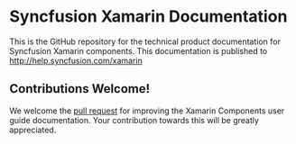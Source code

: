# Syncfusion Xamarin Documentation

This is the GitHub repository for the technical product documentation for Syncfusion Xamarin components. This documentation is published to http://help.syncfusion.com/xamarin

## Contributions Welcome!

We welcome the [pull request](https://docs.github.com/en/github/managing-files-in-a-repository/editing-files-in-another-users-repository) for improving the Xamarin Components user guide documentation. Your contribution towards this will be greatly appreciated.
